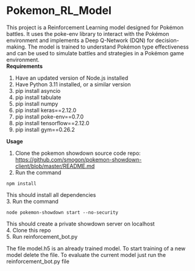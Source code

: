 # Pokemon_RL_Model

This project is a Reinforcement Learning model designed for Pokémon battles. It uses the poke-env library to interact with the Pokémon environment and implements a Deep Q-Network (DQN) for decision-making. The model is trained to understand Pokémon type effectiveness and can be used to simulate battles and strategies in a Pokémon game environment.  
**Requirements**
1. Have an updated version of Node.js installed
2. Have Python 3.11 installed, or a similar version
3. pip install asyncio
4. pip install tabulate
5. pip install numpy
6. pip install keras==2.12.0
7. pip install poke-env==0.7.0
8. pip install tensorflow==2.12.0
9. pip install gym==0.26.2

**Usage**
1. Clone the pokemon showdown source code repo: https://github.com/smogon/pokemon-showdown-client/blob/master/README.md
2. Run the command
```
npm install
```
This should install all dependencies  
3. Run the command 
```
node pokemon-showdown start --no-security
```
This should create a private showdown server on localhost  
4. Clone this repo  
5. Run reinforcement_bot.py  

The file model.h5 is an already trained model. To start training of a new model delete the file. To evaluate the current model just run the reinforcement_bot.py file

